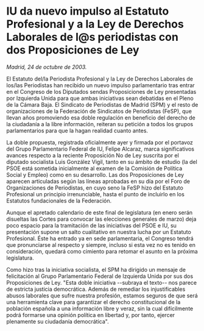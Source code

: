 # IU da nuevo impulso al Estatuto Profesional y a la Ley de Derechos Laborales de l@s periodistas con dos Proposiciones de Ley

*Madrid, 24 de octubre de 2003.*

El Estatuto del/la Periodista Profesional y la Ley de Derechos Laborales de los/las Periodistas han recibido un nuevo impulso parlamentario tras entrar en el Congreso de los Diputados sendas Proposiciones de Ley presentadas por Izquierda Unida para que ambas iniciativas sean debatidas en el Pleno de la Cámara Baja. El Sindicato de Periodistas de Madrid (SPM) y el resto de organizaciones de la Federación de Sindicatos de Periodistas (FeSP), que llevan años promoviendo esa doble regulación en beneficio del derecho de la ciudadanía a la libre información, reiteran su petición a todos los grupos parlamentarios para que la hagan realidad cuanto antes.

La doble propuesta, registrada oficialmente ayer y firmada por el portavoz del Grupo Parlamentario Federal de IU, Felipe Alcaraz, marca significativos avances respecto a la reciente Proposición No de Ley suscrita por el diputado socialista Luis González Vigil, tanto en su ámbito de estudio (la del PSOE está sometida inicialmente al examen de la Comisión de Política Social y Empleo) como en su desarrollo. Las dos Proposiciones de Ley aparecen articuladas según las líneas aprobadas en su día por el Foro de Organizaciones de Periodistas, en cuyo seno la FeSP hizo del Estatuto Profesional un principio irrenunciable, hasta el punto de incluirlo en los Estatutos fundacionales de la Federación.

Aunque el apretado calendario de este final de legislatura (en enero serán disueltas las Cortes para convocar las elecciones generales de marzo) deja poco espacio para la tramitación de las iniciativas del PSOE e IU, su presentación supone un salto cualitativo en nuestra lucha por un Estatuto Profesional. Éste ha entrado ya en sede parlamentaria, el Congreso tendrá que pronunciarse al respecto y siempre, incluso si esta vez no es tenido en consideración, quedará como cimiento para retomar el asunto en la próxima legislatura.

Como hizo tras la iniciativa socialista, el SPM ha dirigido un mensaje de felicitación al Grupo Parlamentario Federal de Izquierda Unida por sus dos Proposiciones de Ley. "Esta doble iniciativa --subraya el texto-- nos parece de estricta justicia democrática. Además de remediar los injustificables abusos laborales que sufre nuestra profesión, estamos seguros de que será una herramienta clave para garantizar el derecho constitucional de la población española a una información libre y veraz, sin la cual difícilmente podrá formarse una opinión política en libertad y, por tanto, ejercer plenamente su ciudadanía democrática".
